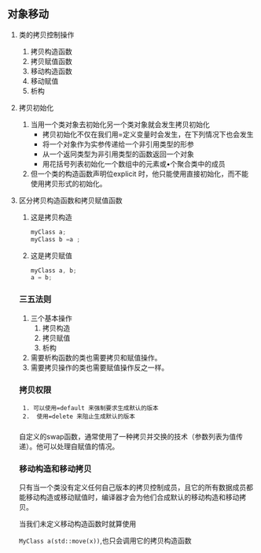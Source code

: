 ## 对象移动

1. 类的拷贝控制操作
   1. 拷贝构造函数
   2. 拷贝赋值函数
   3. 移动构造函数
   4. 移动赋值
   5. 析构

2. 拷贝初始化

   1. 当用一个类对象去初始化另一个类对象就会发生拷贝初始化
      - 拷贝初始化不仅在我们用=定义变量时会发生，在下列情况下也会发生 
      - 将一个对象作为实参传递给一个非引用类型的形参
      - 从一个返冋类型为非引用类型的函数返回一个对象
      - 用花括号列表初始化一个数组中的元素或•个聚合类中的成员
   2. 但一个类的构造函数声明位explicit 时，他只能使用直接初始化，而不能使用拷贝形式的初始化。

3. 区分拷贝构造函数和拷贝赋值函数

   

   1. 这是拷贝构造

      ```c++
      myClass a;
      myClass b =a ;
      ```

   2. 这是拷贝赋值

      ```c++
      myClass a, b;
      a = b;
      ```

   ### 三五法则

   1. 三个基本操作
      1. 拷贝构造
      2. 拷贝赋值
      3. 析构
   2. 需要析构函数的类也需要拷贝和赋值操作。
   3. 需要拷贝操作的类也需要赋值操作反之一样。

   ### 拷贝权限

    	1. 可以使用=default 来强制要求生成默认的版本
    	2.  使用=delete 来阻止生成默认的版本

   ### 

   自定义的swap函数，通常使用了一种拷贝并交换的技术（参数列表为值传递）。他可以处理自赋值的情况。

   

   ### 移动构造和移动拷贝

   只有当一个类没有定义任何自己版本的拷贝控制成员，且它的所有数据成员都能移动构造或移动赋值时，编译器才会为他们合成默认的移动构造和移动拷贝。

   

   当我们未定义移动构造函数时就算使用

   `MyClass a(std::move(x))`,也只会调用它的拷贝构造函数

   

   





